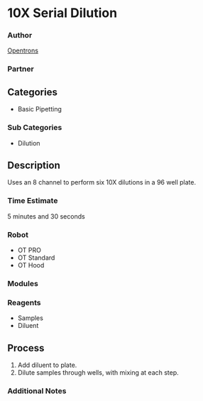 # 10X Serial Dilution

### Author
[Opentrons](url)

### Partner

## Categories
* Basic Pipetting

### Sub Categories
* Dilution

## Description
Uses an 8 channel to perform six 10X dilutions in a 96 well plate.

### Time Estimate
5 minutes and 30 seconds

### Robot
* OT PRO 
* OT Standard
* OT Hood

### Modules

### Reagents
* Samples
* Diluent

## Process
1. Add diluent to plate.
2. Dilute samples through wells, with mixing at each step.


### Additional Notes
